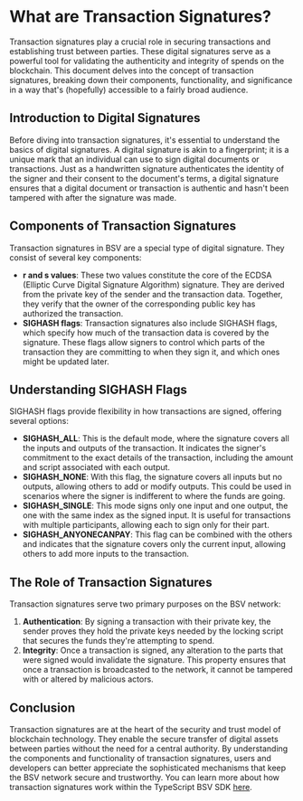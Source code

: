 # What are Transaction Signatures?

Transaction signatures play a crucial role in securing transactions and establishing trust between parties. These digital signatures serve as a powerful tool for validating the authenticity and integrity of spends on the blockchain. This document delves into the concept of transaction signatures, breaking down their components, functionality, and significance in a way that's (hopefully) accessible to a fairly broad audience.

## Introduction to Digital Signatures

Before diving into transaction signatures, it's essential to understand the basics of digital signatures. A digital signature is akin to a fingerprint; it is a unique mark that an individual can use to sign digital documents or transactions. Just as a handwritten signature authenticates the identity of the signer and their consent to the document's terms, a digital signature ensures that a digital document or transaction is authentic and hasn't been tampered with after the signature was made.

## Components of Transaction Signatures

Transaction signatures in BSV are a special type of digital signature. They consist of several key components:

* **r and s values**: These two values constitute the core of the ECDSA (Elliptic Curve Digital Signature Algorithm) signature. They are derived from the private key of the sender and the transaction data. Together, they verify that the owner of the corresponding public key has authorized the transaction.
* **SIGHASH flags**: Transaction signatures also include SIGHASH flags, which specify how much of the transaction data is covered by the signature. These flags allow signers to control which parts of the transaction they are committing to when they sign it, and which ones might be updated later.

## Understanding SIGHASH Flags

SIGHASH flags provide flexibility in how transactions are signed, offering several options:

* **SIGHASH\_ALL**: This is the default mode, where the signature covers all the inputs and outputs of the transaction. It indicates the signer's commitment to the exact details of the transaction, including the amount and script associated with each output.
* **SIGHASH\_NONE**: With this flag, the signature covers all inputs but no outputs, allowing others to add or modify outputs. This could be used in scenarios where the signer is indifferent to where the funds are going.
* **SIGHASH\_SINGLE**: This mode signs only one input and one output, the one with the same index as the signed input. It is useful for transactions with multiple participants, allowing each to sign only for their part.
* **SIGHASH\_ANYONECANPAY**: This flag can be combined with the others and indicates that the signature covers only the current input, allowing others to add more inputs to the transaction.

## The Role of Transaction Signatures

Transaction signatures serve two primary purposes on the BSV network:

1. **Authentication**: By signing a transaction with their private key, the sender proves they hold the private keys needed by the locking script that secures the funds they're attempting to spend.
2. **Integrity**: Once a transaction is signed, any alteration to the parts that were signed would invalidate the signature. This property ensures that once a transaction is broadcasted to the network, it cannot be tampered with or altered by malicious actors.

## Conclusion

Transaction signatures are at the heart of the security and trust model of blockchain technology. They enable the secure transfer of digital assets between parties without the need for a central authority. By understanding the components and functionality of transaction signatures, users and developers can better appreciate the sophisticated mechanisms that keep the BSV network secure and trustworthy. You can learn more about how transaction signatures work within the TypeScript BSV SDK [here](../low-level/tx\_sig.md).

